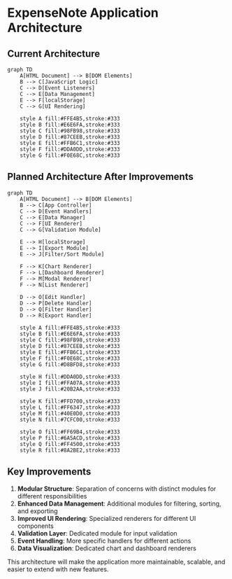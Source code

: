 # ExpenseNote Application Architecture

## Current Architecture

```mermaid
graph TD
    A[HTML Document] --> B[DOM Elements]
    B --> C[JavaScript Logic]
    C --> D[Event Listeners]
    C --> E[Data Management]
    E --> F[localStorage]
    C --> G[UI Rendering]
    
    style A fill:#FFE4B5,stroke:#333
    style B fill:#E6E6FA,stroke:#333
    style C fill:#98FB98,stroke:#333
    style D fill:#87CEEB,stroke:#333
    style E fill:#FFB6C1,stroke:#333
    style F fill:#DDA0DD,stroke:#333
    style G fill:#F0E68C,stroke:#333
```

## Planned Architecture After Improvements

```mermaid
graph TD
    A[HTML Document] --> B[DOM Elements]
    B --> C[App Controller]
    C --> D[Event Handlers]
    C --> E[Data Manager]
    C --> F[UI Renderer]
    C --> G[Validation Module]
    
    E --> H[localStorage]
    E --> I[Export Module]
    E --> J[Filter/Sort Module]
    
    F --> K[Chart Renderer]
    F --> L[Dashboard Renderer]
    F --> M[Modal Renderer]
    F --> N[List Renderer]
    
    D --> O[Edit Handler]
    D --> P[Delete Handler]
    D --> Q[Filter Handler]
    D --> R[Export Handler]
    
    style A fill:#FFE4B5,stroke:#333
    style B fill:#E6E6FA,stroke:#333
    style C fill:#98FB98,stroke:#333
    style D fill:#87CEEB,stroke:#333
    style E fill:#FFB6C1,stroke:#333
    style F fill:#F0E68C,stroke:#333
    style G fill:#D8BFD8,stroke:#333
    
    style H fill:#DDA0DD,stroke:#333
    style I fill:#FFA07A,stroke:#333
    style J fill:#20B2AA,stroke:#333
    
    style K fill:#FFD700,stroke:#333
    style L fill:#FF6347,stroke:#333
    style M fill:#40E0D0,stroke:#333
    style N fill:#7CFC00,stroke:#333
    
    style O fill:#FF69B4,stroke:#333
    style P fill:#6A5ACD,stroke:#333
    style Q fill:#FF4500,stroke:#333
    style R fill:#8A2BE2,stroke:#333
```

## Key Improvements

1. **Modular Structure**: Separation of concerns with distinct modules for different responsibilities
2. **Enhanced Data Management**: Additional modules for filtering, sorting, and exporting
3. **Improved UI Rendering**: Specialized renderers for different UI components
4. **Validation Layer**: Dedicated module for input validation
5. **Event Handling**: More specific handlers for different actions
6. **Data Visualization**: Dedicated chart and dashboard renderers

This architecture will make the application more maintainable, scalable, and easier to extend with new features.